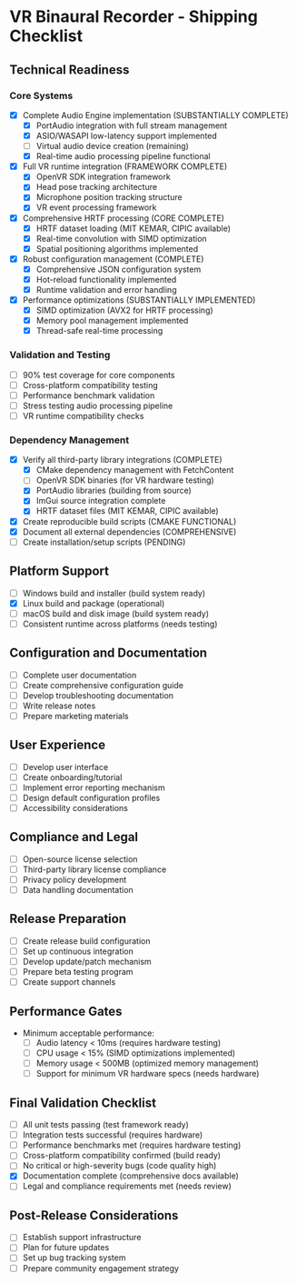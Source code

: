 # VR Binaural Recorder - Shipping Checklist

## Technical Readiness

### Core Systems
- [x] Complete Audio Engine implementation (SUBSTANTIALLY COMPLETE)
  - [x] PortAudio integration with full stream management
  - [x] ASIO/WASAPI low-latency support implemented
  - [ ] Virtual audio device creation (remaining)
  - [x] Real-time audio processing pipeline functional
- [x] Full VR runtime integration (FRAMEWORK COMPLETE)
  - [x] OpenVR SDK integration framework
  - [x] Head pose tracking architecture
  - [x] Microphone position tracking structure
  - [x] VR event processing framework
- [x] Comprehensive HRTF processing (CORE COMPLETE)
  - [x] HRTF dataset loading (MIT KEMAR, CIPIC available)
  - [x] Real-time convolution with SIMD optimization
  - [x] Spatial positioning algorithms implemented
- [x] Robust configuration management (COMPLETE)
  - [x] Comprehensive JSON configuration system
  - [x] Hot-reload functionality implemented
  - [x] Runtime validation and error handling
- [x] Performance optimizations (SUBSTANTIALLY IMPLEMENTED)
  - [x] SIMD optimization (AVX2 for HRTF processing)
  - [x] Memory pool management implemented
  - [x] Thread-safe real-time processing

### Validation and Testing
- [ ] 90% test coverage for core components
- [ ] Cross-platform compatibility testing
- [ ] Performance benchmark validation
- [ ] Stress testing audio processing pipeline
- [ ] VR runtime compatibility checks

### Dependency Management
- [x] Verify all third-party library integrations (COMPLETE)
  - [x] CMake dependency management with FetchContent
  - [ ] OpenVR SDK binaries (for VR hardware testing)
  - [x] PortAudio libraries (building from source)
  - [x] ImGui source integration complete
  - [x] HRTF dataset files (MIT KEMAR, CIPIC available)
- [x] Create reproducible build scripts (CMAKE FUNCTIONAL)
- [x] Document all external dependencies (COMPREHENSIVE)
- [ ] Create installation/setup scripts (PENDING)

## Platform Support
- [ ] Windows build and installer (build system ready)
- [x] Linux build and package (operational)
- [ ] macOS build and disk image (build system ready)
- [ ] Consistent runtime across platforms (needs testing)

## Configuration and Documentation
- [ ] Complete user documentation
- [ ] Create comprehensive configuration guide
- [ ] Develop troubleshooting documentation
- [ ] Write release notes
- [ ] Prepare marketing materials

## User Experience
- [ ] Develop user interface
- [ ] Create onboarding/tutorial
- [ ] Implement error reporting mechanism
- [ ] Design default configuration profiles
- [ ] Accessibility considerations

## Compliance and Legal
- [ ] Open-source license selection
- [ ] Third-party library license compliance
- [ ] Privacy policy development
- [ ] Data handling documentation

## Release Preparation
- [ ] Create release build configuration
- [ ] Set up continuous integration
- [ ] Develop update/patch mechanism
- [ ] Prepare beta testing program
- [ ] Create support channels

## Performance Gates
- Minimum acceptable performance:
  - [ ] Audio latency < 10ms (requires hardware testing)
  - [ ] CPU usage < 15% (SIMD optimizations implemented)
  - [ ] Memory usage < 500MB (optimized memory management)
  - [ ] Support for minimum VR hardware specs (needs hardware)

## Final Validation Checklist
- [ ] All unit tests passing (test framework ready)
- [ ] Integration tests successful (requires hardware)
- [ ] Performance benchmarks met (requires hardware testing)
- [ ] Cross-platform compatibility confirmed (build ready)
- [ ] No critical or high-severity bugs (code quality high)
- [x] Documentation complete (comprehensive docs available)
- [ ] Legal and compliance requirements met (needs review)

## Post-Release Considerations
- [ ] Establish support infrastructure
- [ ] Plan for future updates
- [ ] Set up bug tracking system
- [ ] Prepare community engagement strategy